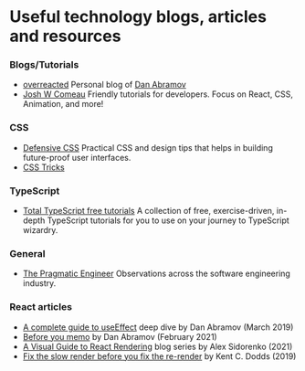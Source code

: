 # Useful technology blogs, articles and resources

### Blogs/Tutorials
- [overreacted](https://overreacted.io/) Personal blog of [Dan Abramov](https://bsky.app/profile/danabra.mov)
- [Josh W Comeau](https://www.joshwcomeau.com/) Friendly tutorials for developers. Focus on React, CSS, Animation, and more!

### CSS
- [Defensive CSS](https://defensivecss.dev/) Practical CSS and design tips that helps in building future-proof user interfaces.
- [CSS Tricks](https://css-tricks.com/)

### TypeScript
- [Total TypeScript free tutorials](https://www.totaltypescript.com/tutorials) A collection of free, exercise-driven, in-depth TypeScript tutorials for you to use on your journey to TypeScript wizardry.

### General
- [The Pragmatic Engineer](https://blog.pragmaticengineer.com/) Observations across the software engineering industry.

### React articles
- [A complete guide to useEffect](https://overreacted.io/a-complete-guide-to-useeffect/) deep dive by Dan Abramov (March 2019)
- [Before you memo](https://overreacted.io/before-you-memo/) by Dan Abramov (February 2021)
- [A Visual Guide to React Rendering](https://alexsidorenko.com/blog/react-render-always-rerenders) blog series by Alex Sidorenko (2021)
- [Fix the slow render before you fix the re-render](https://kentcdodds.com/blog/fix-the-slow-render-before-you-fix-the-re-render) by Kent C. Dodds (2019)
